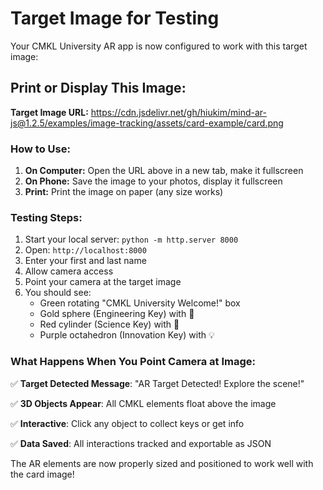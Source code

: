 # Target Image for Testing

Your CMKL University AR app is now configured to work with this target image:

## Print or Display This Image:

**Target Image URL:** 
https://cdn.jsdelivr.net/gh/hiukim/mind-ar-js@1.2.5/examples/image-tracking/assets/card-example/card.png

### How to Use:

1. **On Computer:** Open the URL above in a new tab, make it fullscreen
2. **On Phone:** Save the image to your photos, display it fullscreen
3. **Print:** Print the image on paper (any size works)

### Testing Steps:

1. Start your local server: `python -m http.server 8000`
2. Open: `http://localhost:8000`
3. Enter your first and last name
4. Allow camera access
5. Point your camera at the target image
6. You should see:
   - Green rotating "CMKL University Welcome!" box
   - Gold sphere (Engineering Key) with 🔑
   - Red cylinder (Science Key) with 🔬  
   - Purple octahedron (Innovation Key) with 💡

### What Happens When You Point Camera at Image:

✅ **Target Detected Message**: "AR Target Detected! Explore the scene!"

✅ **3D Objects Appear**: All CMKL elements float above the image

✅ **Interactive**: Click any object to collect keys or get info

✅ **Data Saved**: All interactions tracked and exportable as JSON

The AR elements are now properly sized and positioned to work well with the card image!